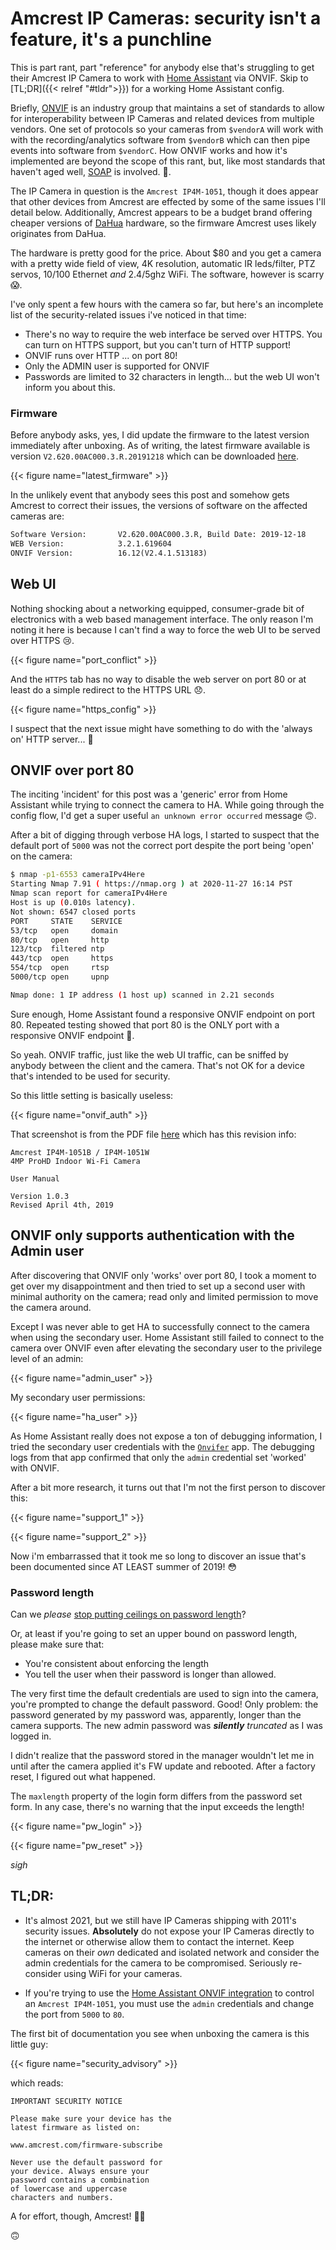 # Amcrest IP Cameras: security isn't a feature, it's a punchline


This is part rant, part "reference" for anybody else that's struggling to get their Amcrest IP Camera to work with [Home Assistant](https://www.home-assistant.io/integrations/onvif/) via ONVIF. Skip to [TL;DR]({{< relref "#tldr">}}) for a working Home Assistant config.


Briefly, [ONVIF](https://www.onvif.org/profiles/) is an industry group that maintains a set of standards to allow for interoperability between IP Cameras and related devices from multiple vendors. One set of protocols so your cameras from `$vendorA` will work with with the recording/analytics software from `$vendorB` which can then pipe events into software from `$vendorC`.
How ONVIF works and how it's implemented are beyond the scope of this rant, but, like most standards that haven't aged well, [SOAP](https://en.wikipedia.org/wiki/SOAP) is involved. 🤮.


The IP Camera in question is the `Amcrest IP4M-1051`, though it does appear that other devices from Amcrest are effected by some of the same issues I'll detail below. 
Additionally, Amcrest appears to be a budget brand offering cheaper versions of [DaHua](https://en.wikipedia.org/wiki/Dahua_Technology) hardware, so the firmware Amcrest uses likely originates from DaHua.

The hardware is pretty good for the price. About $80 and you get a camera with a pretty wide field of view, 4K resolution, automatic IR leds/filter, PTZ servos, 10/100 Ethernet *and* 2.4/5ghz WiFi. The software, however is scarry 😱.


I've only spent a few hours with the camera so far, but here's an incomplete list of the security-related issues i've noticed in that time:

- There's no way to require the web interface be served over HTTPS. You can turn on HTTPS support, but you can't turn of HTTP support!
- ONVIF runs over HTTP ... on port 80!
- Only the ADMIN user is supported for ONVIF
- Passwords are limited to 32 characters in length... but the web UI won't inform you about this.


### Firmware

Before anybody asks, yes, I did update the firmware to the latest version immediately after unboxing.
As of writing, the latest firmware available is version `V2.620.00AC000.3.R.20191218` which can be downloaded [here](https://sup-files.s3.us-east-2.amazonaws.com/Firmware/IP4M-1051/Amcrest_IPC-AWXX-V2-Rhea_Eng_NP_AMCREST_V2.620.00AC000.3.R.20191218.bin).


{{< figure name="latest_firmware" >}}



In the unlikely event that anybody sees this post and somehow gets Amcrest to correct their issues, the versions of software on the affected cameras are:

```txt
Software Version:       V2.620.00AC000.3.R, Build Date: 2019-12-18
WEB Version:            3.2.1.619604
ONVIF Version:          16.12(V2.4.1.513183)
```


## Web UI

Nothing shocking about a networking equipped, consumer-grade bit of electronics with a web based management interface. The only reason I'm noting it here is because I can't find a way to
force the web UI to be served over HTTPS 😢.

{{< figure name="port_conflict" >}}

And the `HTTPS` tab has no way to disable the web server on port 80 or at least do a simple redirect to the HTTPS URL 😞.

{{< figure name="https_config" >}}

I suspect that the next issue might have something to do with the 'always on' HTTP server... 🤔


## ONVIF over port 80


The inciting 'incident' for this post was a 'generic' error from Home Assistant while trying to connect the camera to HA.
While going through the config flow, I'd get a super useful `an unknown error occurred` message 🙃.

After a bit of digging through verbose HA logs, I started to suspect that the default port of `5000` was not the correct port despite the port being 'open' on the camera:

```bash
$ nmap -p1-6553 cameraIPv4Here
Starting Nmap 7.91 ( https://nmap.org ) at 2020-11-27 16:14 PST
Nmap scan report for cameraIPv4Here
Host is up (0.010s latency).
Not shown: 6547 closed ports
PORT     STATE    SERVICE
53/tcp   open     domain
80/tcp   open     http
123/tcp  filtered ntp
443/tcp  open     https
554/tcp  open     rtsp
5000/tcp open     upnp

Nmap done: 1 IP address (1 host up) scanned in 2.21 seconds
```

Sure enough, Home Assistant found a responsive ONVIF endpoint on port 80. Repeated testing showed that port 80 is the ONLY port with a responsive ONVIF endpoint 🤦.


So yeah. ONVIF traffic, just like the web UI traffic, can be sniffed by anybody between the client and the camera. That's not OK for a device that's intended to be used for security.

So this little setting is basically useless:

{{< figure name="onvif_auth" >}}

That screenshot is from the PDF file [here](https://drive.google.com/file/d/1X-f5xH4aSjhd4vXpIT9yPN_y9-LSgVWN/view) which has this revision info:

```
Amcrest IP4M-1051B / IP4M-1051W
4MP ProHD Indoor Wi-Fi Camera

User Manual

Version 1.0.3
Revised April 4th, 2019
```

## ONVIF only supports authentication with the Admin user


After discovering that ONVIF only 'works' over port 80, I took a moment to get over my disappointment and then tried to set up a second user with minimal authority on the camera; read only and limited permission to move the camera around.

Except I was never able to get HA to successfully connect to the camera when using the secondary user. Home Assistant still failed to connect to the camera over ONVIF even after elevating the secondary user to the privilege level of an admin:


{{< figure name="admin_user" >}}


My secondary user permissions:

{{< figure name="ha_user" >}}


As Home Assistant really does not expose a ton of debugging information, I tried the secondary user credentials with the [`Onvifer`](https://play.google.com/store/apps/details?id=net.biyee.onvifer&hl=en_US&gl=US) app. The debugging logs from that app confirmed that only the `admin` credential set 'worked' with ONVIF.

After a bit more research, it turns out that I'm not the first person to discover this:


{{< figure name="support_1" >}}

{{< figure name="support_2" >}}

Now i'm embarrassed that it took me so long to discover an issue that's been documented since AT LEAST summer of 2019! 😳



### Password length

Can we *please* [stop putting ceilings on password length](https://security.stackexchange.com/questions/33470/what-technical-reasons-are-there-to-have-low-maximum-password-lengths)?

Or, at least if you're going to set an upper bound on password length, please make sure that:

- You're consistent about enforcing the length
- You tell the user when their password is longer than allowed.

The very first time the default credentials are used to sign into the camera, you're prompted to change the default password. Good! Only problem: the password generated by my password was, apparently, longer than the camera supports. The new admin password was _**silently** truncated_ as I was logged in.

I didn't realize that the password stored in the manager wouldn't let me in until after the camera applied it's FW update and rebooted. After a factory reset, I figured out what happened.

The `maxlength` property of the login form differs from the password set form. In any case, there's no warning that the input exceeds the length!

{{< figure name="pw_login" >}}

{{< figure name="pw_reset" >}}


*sigh*

## TL;DR:

- It's almost 2021, but we still have IP Cameras shipping with 2011's security issues. **Absolutely** do not expose your IP Cameras directly to the internet or otherwise allow them to contact the internet. Keep cameras on their _own_ dedicated and isolated network and consider the admin credentials for the camera to be compromised. Seriously re-consider using WiFi for your cameras.

- If you're trying to use the [Home Assistant ONVIF integration](https://www.home-assistant.io/integrations/onvif/) to control an `Amcrest IP4M-1051`, you must use the `admin` credentials and change the port from `5000` to `80`.


The first bit of documentation you see when unboxing the camera is this little guy:

{{< figure name="security_advisory" >}}

which reads:

```
IMPORTANT SECURITY NOTICE

Please make sure your device has the
latest firmware as listed on:

www.amcrest.com/firmware-subscribe

Never use the default password for
your device. Always ensure your
password contains a combination
of lowercase and uppercase
characters and numbers.
```

A for effort, though, Amcrest! 👏🌟

🙃

